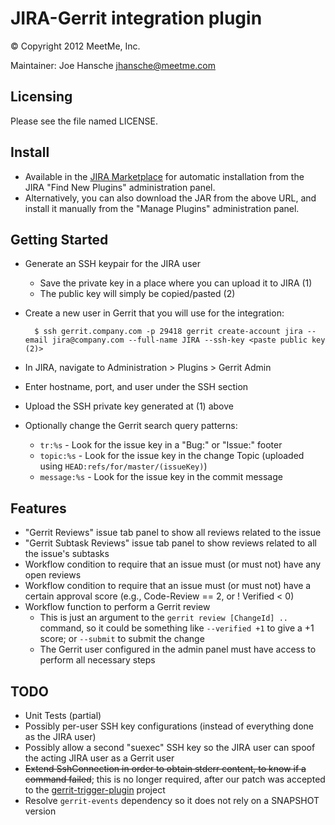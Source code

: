 JIRA-Gerrit integration plugin
==============================
&copy; Copyright 2012 MeetMe, Inc.

Maintainer: Joe Hansche <jhansche@meetme.com>


Licensing
---------
Please see the file named LICENSE.


Install
-------
* Available in the [JIRA Marketplace](https://marketplace.atlassian.com/plugins/com.meetme.plugins.jira.gerrit-plugin)
  for automatic installation from the JIRA "Find New Plugins" administration
  panel.
* Alternatively, you can also download the JAR from the above URL, and install
  it manually from the "Manage Plugins" administration panel.


Getting Started
---------------
* Generate an SSH keypair for the JIRA user
  * Save the private key in a place where you can upload it to JIRA (1)
  * The public key will simply be copied/pasted (2)
* Create a new user in Gerrit that you will use for the integration:

        $ ssh gerrit.company.com -p 29418 gerrit create-account jira --email jira@company.com --full-name JIRA --ssh-key <paste public key (2)>

* In JIRA, navigate to Administration > Plugins > Gerrit Admin
* Enter hostname, port, and user under the SSH section
* Upload the SSH private key generated at (1) above
* Optionally change the Gerrit search query patterns:
  * `tr:%s` - Look for the issue key in a "Bug:" or "Issue:" footer
  * `topic:%s` - Look for the issue key in the change Topic (uploaded using
    `HEAD:refs/for/master/(issueKey)`)
  * `message:%s` - Look for the issue key in the commit message


Features
--------
* "Gerrit Reviews" issue tab panel to show all reviews related to the issue
* "Gerrit Subtask Reviews" issue tab panel to show reviews related to all
  the issue's subtasks
* Workflow condition to require that an issue must (or must not) have any
  open reviews
* Workflow condition to require that an issue must (or must not) have a certain
  approval score (e.g., Code-Review == 2, or ! Verified < 0)
* Workflow function to perform a Gerrit review
  * This is just an argument to the `gerrit review [ChangeId] ..` command, so
    it could be something like `--verified +1` to give a +1 score;
    or `--submit` to submit the change
  * The Gerrit user configured in the admin panel must have access to perform
    all necessary steps

TODO
----
* Unit Tests (partial)
* Possibly per-user SSH key configurations (instead of everything done as
  the JIRA user)
* Possibly allow a second "suexec" SSH key so the JIRA user can spoof the
  acting JIRA user as a Gerrit user
* ~~Extend SshConnection in order to obtain stderr content, to know if a
  command failed~~; this is no longer required, after our patch was accepted
  to the [gerrit-trigger-plugin](https://github.com/jenkinsci/gerrit-trigger-plugin/pull/26)
  project
* Resolve `gerrit-events` dependency so it does not rely on a SNAPSHOT version
